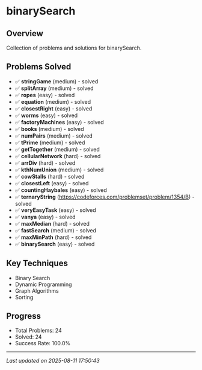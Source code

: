 # binarySearch

## Overview
Collection of problems and solutions for binarySearch.

## Problems Solved
- ✅ **stringGame** (medium) - solved
- ✅ **splitArray** (medium) - solved
- ✅ **ropes** (easy) - solved
- ✅ **equation** (medium) - solved
- ✅ **closestRight** (easy) - solved
- ✅ **worms** (easy) - solved
- ✅ **factoryMachines** (easy) - solved
- ✅ **books** (medium) - solved
- ✅ **numPairs** (medium) - solved
- ✅ **tPrime** (medium) - solved
- ✅ **getTogether** (medium) - solved
- ✅ **cellularNetwork** (hard) - solved
- ✅ **arrDiv** (hard) - solved
- ✅ **kthNumUnion** (medium) - solved
- ✅ **cowStalls** (hard) - solved
- ✅ **closestLeft** (easy) - solved
- ✅ **countingHaybales** (easy) - solved
- ✅ **ternaryString** (https://codeforces.com/problemset/problem/1354/B) - solved
- ✅ **veryEasyTask** (easy) - solved
- ✅ **vanya** (easy) - solved
- ✅ **maxMedian** (hard) - solved
- ✅ **fastSearch** (medium) - solved
- ✅ **maxMinPath** (hard) - solved
- ✅ **binarySearch** (easy) - solved

## Key Techniques
- Binary Search
- Dynamic Programming
- Graph Algorithms
- Sorting

## Progress
- Total Problems: 24
- Solved: 24
- Success Rate: 100.0%

---
*Last updated on 2025-08-11 17:50:43*
